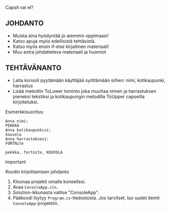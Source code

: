 Capsit vai ei?

## JOHDANTO
- Muista aina hyödyntää jo aiemmin oppimaasi!
- Katso apuja myös edellisistä tehtävistä.
- Katso myös ensin if-else kirjallinen materiaali!
- Muu extra johdatteleva materiaali ja huomiot
 
## TEHTÄVÄNANTO
- Laita konsoli pyytämään käyttäjää syöttämään siihen: nimi, kotikaupunki, harrastus
- Lisää metodiin ToLower tominto joka muuttaa nimen ja harrastuksen pieneksi tekstiksi ja kotikaupungin metodilla ToUpper capseilla kirjoitetuksi.

Esimerkkisuoritus:
```
Anna nimi:
PEKKKA
Anna kotikaupunkisi:
kouvola
Anna harrastuksesi:
FORTNite

pekkka, fortnite, KOUVOLA

```
> [!IMPORTANT]
> Koodin kirjoittamisen johdanto
1. Kloonaa projekti omalle koneellesi.
2. Avaa `ConsoleApp.sln`.
3. Solution-ikkunasta valitse "ConsoleApp".
4. Pääkoodi löytyy `Program.cs`-tiedostosta. Jos tarvitset, luo uudet itemit `ConsoleApp`-projektiin.
